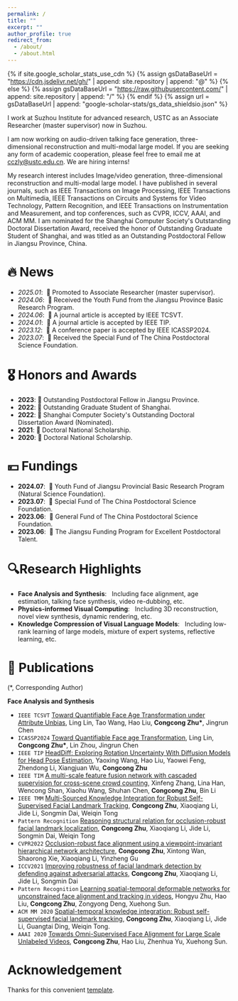 ```yaml
---
permalink: /
title: ""
excerpt: ""
author_profile: true
redirect_from: 
  - /about/
  - /about.html
--- 
```


{% if site.google_scholar_stats_use_cdn %}
{% assign gsDataBaseUrl = "https://cdn.jsdelivr.net/gh/" | append: site.repository | append: "@" %}
{% else %}
{% assign gsDataBaseUrl = "https://raw.githubusercontent.com/" | append: site.repository | append: "/" %}
{% endif %} 
{% assign url = gsDataBaseUrl | append: "google-scholar-stats/gs_data_shieldsio.json" %}

<span class='anchor' id='-about-me'></span> 

I work at Suzhou Institute for advanced research, USTC as an Associate Researcher (master supervisor) now in Suzhou.

I am now working on audio-driven talking face generation, three-dimensional reconstruction and multi-modal large model. If you are seeking any form of academic cooperation, please feel free to email me at cczly@ustc.edu.cn. We are hiring interns!

My research interest includes Image/video generation, three-dimensional reconstruction and multi-modal large model. I have published in several journals, such as IEEE Transactions on Image Processing, IEEE Transactions on Multimedia, IEEE Transactions on Circuits and Systems for Video Technology, Pattern Recognition, and IEEE Transactions on Instrumentation and Measurement, and top conferences, such as CVPR, ICCV, AAAI, and ACM MM. I am nominated for the Shanghai Computer Society's Outstanding Doctoral Dissertation Award, received the honor of Outstanding Graduate Student of Shanghai, and was titled as an Outstanding Postdoctoral Fellow in Jiangsu Province, China.

<span class='anchor' id='-news'></span>

# 🔥 News
- *2025.01*: &nbsp;🎉 Promoted to Associate Researcher (master supervisor).
- *2024.06*: &nbsp;🎉 Received the Youth Fund from the Jiangsu Province Basic Research Program.
- *2024.06*: &nbsp;🎉 A journal article is accepted by IEEE TCSVT.
- *2024.01*: &nbsp;🎉 A journal article is accepted by IEEE TIP.
- *2023.12*: &nbsp;🎉 A conference paper is accepted by IEEE ICASSP2024.
- *2023.07*: &nbsp;🎉 Received the Special Fund of The China Postdoctoral Science Foundation. 

# 🎖 Honors and Awards
- **2023**:&nbsp;🎉 Outstanding Postdoctoral Fellow in Jiangsu Province.
- **2022**:&nbsp;🎉 Outstanding Graduate Student of Shanghai. 
- **2022**:&nbsp;🎉 Shanghai Computer Society's Outstanding Doctoral Dissertation Award (Nominated).
- **2021**:&nbsp;🎉 Doctoral National Scholarship.
- **2020**:&nbsp;🎉 Doctoral National Scholarship.

<span class='anchor' id='-fundings'></span>

# 💴 Fundings
- **2024.07**: &nbsp;🎉 Youth Fund of Jiangsu Provincial Basic Research Program (Natural Science Foundation).
- **2023.07**: &nbsp;🎉 Special Fund of The China Postdoctoral Science Foundation. 
- **2023.06**: &nbsp;🎉 General Fund of The China Postdoctoral Science Foundation. 
- **2023.06**: &nbsp;🎉 The Jiangsu Funding Program for Excellent Postdoctoral Talent.

<span class='anchor' id='-research-highlights'></span>

# 🔍Research Highlights
- **Face Analysis and Synthesis**: &nbsp; Including face alignment, age estimation, talking face synthesis, video re-dubbing, etc.
- **Physics-informed Visual Computing**: &nbsp; Including 3D reconstruction, novel view synthesis, dynamic rendering, etc.
- **Knowledge Compression of Visual Language Models**: &nbsp; Including low-rank learning of large models, mixture of expert systems, reflective learning, etc.

<span class='anchor' id='-publications'></span>

# 📝 Publications 
(*, Corresponding Author)

**Face Analysis and Synthesis**
<ul>
  <li><code class="language-plaintext highlighter-rouge">IEEE TCSVT</code> <a href="https://ieeexplore.ieee.org/abstract/document/10583942">Toward Quantifiable Face Age Transformation under Attribute Unbias</a>, Ling Lin, Tao Wang, Hao Liu, <strong>Congcong Zhu*</strong>, Jingrun Chen</li>
  <li><code class="language-plaintext highlighter-rouge">ICASSP2024</code> <a href="https://ieeexplore.ieee.org/abstract/document/10448304">Toward Quantifiable Face age Transformation</a>, Ling Lin, <strong>Congcong Zhu*</strong>, Lin Zhou, Jingrun Chen</li>
  <li><code class="language-plaintext highlighter-rouge">IEEE TIP</code> <a href="https://ieeexplore.ieee.org/abstract/document/10462910">HeadDiff: Exploring Rotation Uncertainty With Diffusion Models for Head Pose Estimation</a>, Yaoxing Wang, Hao Liu, Yaowei Feng, Zhendong Li, Xiangjuan Wu, <strong>Congcong Zhu</strong></li>
  <li><code class="language-plaintext highlighter-rouge">IEEE TIM</code> <a href="https://ieeexplore.ieee.org/abstract/document/10049177">A multi-scale feature fusion network with cascaded supervision for cross-scene crowd counting</a>, Xinfeng Zhang, Lina Han, Wencong Shan, Xiaohu Wang, Shuhan Chen, <strong>Congcong Zhu</strong>, Bin Li</li>
  <li><code class="language-plaintext highlighter-rouge">IEEE TMM</code> <a href="https://ieeexplore.ieee.org/abstract/document/9911664">Multi-Sourced Knowledge Integration for Robust Self-Supervised Facial Landmark Tracking</a>, <strong>Congcong Zhu</strong>, Xiaoqiang Li, Jide Li, Songmin Dai, Weiqin Tong </li>
  <li><code class="language-plaintext highlighter-rouge">Pattern Recognition</code> <a href="https://arxiv.org/pdf/2112.10087">Reasoning structural relation for occlusion-robust facial landmark localization</a>, <strong>Congcong Zhu</strong>, Xiaoqiang Li, Jide Li, Songmin Dai, Weiqin Tong </li>
  <li><code class="language-plaintext highlighter-rouge">CVPR2022</code> <a href="https://openaccess.thecvf.com/content/CVPR2022/papers/Zhu_Occlusion-Robust_Face_Alignment_Using_a_Viewpoint-Invariant_Hierarchical_Network_Architecture_CVPR_2022_paper.pdf">Occlusion-robust face alignment using a viewpoint-invariant hierarchical network architecture</a>, <strong>Congcong Zhu</strong>, Xintong Wan, Shaorong Xie, Xiaoqiang Li, Yinzheng Gu </li>
  <li><code class="language-plaintext highlighter-rouge">ICCV2021</code> <a href="https://openaccess.thecvf.com/content/ICCV2021/papers/Zhu_Improving_Robustness_of_Facial_Landmark_Detection_by_Defending_Against_Adversarial_ICCV_2021_paper.pdf">Improving robustness of facial landmark detection by defending against adversarial attacks</a>, <strong>Congcong Zhu</strong>, Xiaoqiang Li, Jide Li, Songmin Dai </li>
  <li><code class="language-plaintext highlighter-rouge">Pattern Recognition</code> <a href="https://www.sciencedirect.com/science/article/pii/S0031320320301576">Learning spatial-temporal deformable networks for unconstrained face alignment and tracking in videos</a>, Hongyu Zhu, Hao Liu, <strong>Congcong Zhu</strong>, Zongyong Deng, Xuehong Sun. </li>
  <li><code class="language-plaintext highlighter-rouge">ACM MM 2020</code> <a href="https://dl.acm.org/doi/abs/10.1145/3394171.3413993">Spatial-temporal knowledge integration: Robust self-supervised facial landmark tracking</a>, <strong>Congcong Zhu</strong>, Xiaoqiang Li, Jide Li, Guangtai Ding, Weiqin Tong. </li>
  <li><code class="language-plaintext highlighter-rouge">AAAI 2020</code> <a href="https://ojs.aaai.org/index.php/AAAI/article/view/7011">Towards Omni-Supervised Face Alignment for Large Scale Unlabeled Videos</a>, <strong>Congcong Zhu</strong>, Hao Liu, Zhenhua Yu, Xuehong Sun. </li>
</ul>

# Acknowledgement
Thanks for this convenient [template](https://github.com/RayeRen/acad-homepage.github.io).
